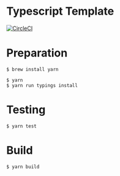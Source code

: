 # Typescript Template

[![CircleCI](https://circleci.com/gh/ababup1192/typescript-template.svg?style=svg)](https://circleci.com/gh/ababup1192/typescript-template)

# Preparation

```
$ brew install yarn

$ yarn
$ yarn run typings install
```

# Testing
```
$ yarn test
```

# Build
```
$ yarn build
```
